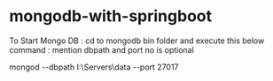 # mongodb-with-springboot

To Start Mongo DB : cd to mongodb bin folder and execute this below command : mention dbpath and port no is optional

mongod --dbpath I:\Servers\data --port 27017
